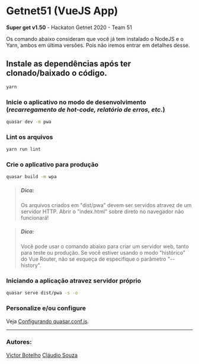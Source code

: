 # Getnet51 (VueJS App)
**Super get v1.50** - Hackaton Getnet 2020 - Team 51


Os comando abaixo consideram que você já tem instalado o NodeJS e o Yarn, ambos em última versões. Pois não iremos entrar em detalhes desse.


## Instale as dependências após ter clonado/baixado o código.
```bash
yarn
```

### Inicie o aplicativo no modo de desenvolvimento (_recarregamento de hot-code, relatório de erros, etc._)
```bash
quasar dev -m pwa
```

### Lint os arquivos
```bash
yarn run lint
```

### Crie o aplicativo para produção
```bash
quasar build -m wpa
```

> ##### Dica: 
>    Os arquivos criados em "dist/pwa" devem ser servidos atravez de um servidor HTTP.
>    Abrir o "index.html" sobre direto no navegador não funcionará!

> ##### Dica: 
>    Você pode usar o comando abaixo para criar um servidor web, tanto para teste ou produção.
>    Se você estiver usando o modo "histórico" do Vue Router, não se esqueça de especifique o parâmetro "--history".

### Iniciando a aplicação atravez servidor próprio
```bash
quasar serve dist/pwa -s -o
```

### Personalize e/ou configure
Veja [Configurando quasar.conf.js](https://quasar.dev/quasar-cli/quasar-conf-js).



---
### Autores: 
[Victor Botelho](https://github.com/Homunculo)
[Cláudio Souza](https://github.com/claudiojcas)

